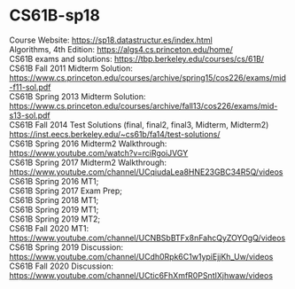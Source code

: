 # CS61B-sp18
Course Website: https://sp18.datastructur.es/index.html  
Algorithms, 4th Edition: https://algs4.cs.princeton.edu/home/  
CS61B exams and solutions: https://tbp.berkeley.edu/courses/cs/61B/  
CS61B Fall 2011 Midterm Solution: https://www.cs.princeton.edu/courses/archive/spring15/cos226/exams/mid-f11-sol.pdf  
CS61B Spring 2013 Midterm Solution: https://www.cs.princeton.edu/courses/archive/fall13/cos226/exams/mid-s13-sol.pdf  
CS61B Fall 2014 Test Solutions (final, final2, final3, Midterm, Midterm2) https://inst.eecs.berkeley.edu/~cs61b/fa14/test-solutions/  
CS61B Spring 2016 Midterm2 Walkthrough: https://www.youtube.com/watch?v=rciRgoiJVGY  
CS61B Spring 2017 Midterm2 Walkthrough: https://www.youtube.com/channel/UCqiudaLea8HNE23GBC34R5Q/videos  
CS61B Spring 2016 MT1;  
CS61B Spring 2017 Exam Prep;  
CS61B Spring 2018 MT1;  
CS61B Spring 2019 MT1;  
CS61B Spring 2019 MT2;  
CS61B Fall 2020 MT1: https://www.youtube.com/channel/UCNBSbBTFx8nFahcQyZOYOgQ/videos  
CS61B Spring 2019 Discussion: https://www.youtube.com/channel/UCdh0Rpk6C1w1ypiEjjKh_Uw/videos  
CS61B Fall 2020 Discussion: https://www.youtube.com/channel/UCtic6FhXmfR0PSntIXjhwaw/videos
